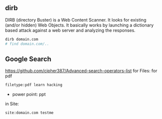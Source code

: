 ## dirb
DIRB (directory Buster) is a Web Content Scanner. 
It looks for existing (and/or hidden) Web Objects. 
It basically works by launching a dictionary based attack against a web server and analyzing the responses.
``` bash
dirb domain.com
# find domain.com/..
```

## Google Search
https://github.com/cipher387/Advanced-search-operators-list
for Files:
for pdf
``` bash
filetype:pdf learn hacking
```
- power point: ppt

in Site:
``` bash
site:domain.com testme
```